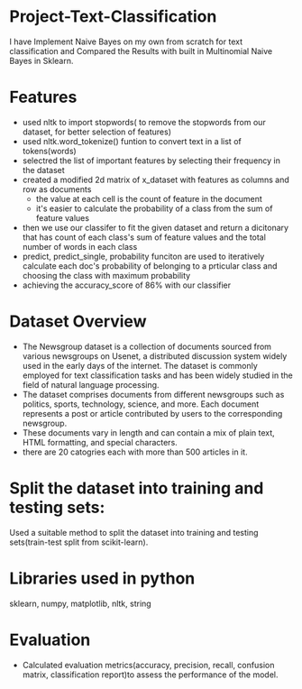 # Project-Text-Classification
I have Implement Naive Bayes on my own from scratch for text classification and Compared the Results with built in Multinomial Naive Bayes in Sklearn.

# Features
* used nltk to import stopwords( to remove the stopwords from our dataset, for better selection of features)
* used nltk.word_tokenize() funtion to convert text in a list of tokens(words)
* selectred the list of important features by selecting their frequency in the dataset
* created a modified 2d matrix of x_dataset with features as columns and row as documents
  * the value at each cell is the count of feature in the document
  * it's easier to calculate the probability of a class from the sum of feature values
* then we use our classifer to fit the given dataset and return a dicitonary that has count of each class's sum of feature values and the total number of words in each class
* predict, predict_single, probability funciton are used to iteratively calculate each doc's probability of belonging to a prticular class and choosing the class with maximum probability
* achieving the accuracy_score of 86% with our classifier

# Dataset Overview
* The Newsgroup dataset is a collection of documents sourced from various newsgroups on Usenet, a distributed discussion system widely used in the early days of the internet. The dataset is commonly employed for text classification tasks and has been widely studied in the field of natural language processing.
* The dataset comprises documents from different newsgroups such as politics, sports, technology, science, and more. Each document represents a post or article contributed by users to the corresponding newsgroup.
* These documents vary in length and can contain a mix of plain text, HTML formatting, and special characters.
* there are 20 catogries each with more than 500 articles in it.

# Split the dataset into training and testing sets:
Used a suitable method to split the dataset into training and testing sets(train-test split from scikit-learn).

# Libraries used in python
sklearn, numpy, matplotlib, nltk, string

# Evaluation
* Calculated evaluation metrics(accuracy, precision, recall, confusion matrix, classification report)to assess the performance of the model.

